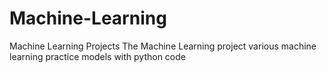 # Machine-Learning
Machine Learning Projects
The Machine Learning project various machine learning practice models with python code
